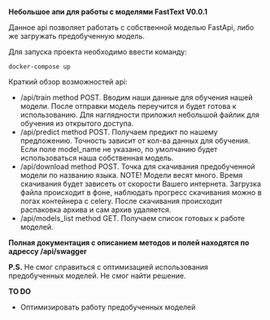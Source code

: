 
**Небольшое апи для работы с моделями FastText V0.0.1**

Данное api позволяет работать с собственной моделью FastApi, либо же загружать предобученную модель.

Для запуска проекта необходимо ввести команду:

`docker-compose up`


Краткий обзор возможностей api:

- /api/train method POST. Вводим наши данные для обучения нашей модели. 
После отправки модель переучится и будет готова к использованию. Для наглядности приложил небольшой файлик для обучения
из открытого доступа.
- /api/predict method POST. Получаем предикт по нашему предложению.
Точность зависит от кол-ва данных для обучения. Если поле model_name не указано,
по умолчанию будет использоваться наша собственная модель.
- /api/download method POST. Точка для скачивания предобученной модели по названию языка.
NOTE! Модели весят много. Время скачивания будет зависеть от скорости Вашего интернета.
Загрузка файла происходит в фоне, наблюдать прогресс скачивания можно в логах контейнера с celery.
После скачивания происходит распаковка архива и сам архив удаляется.
- /api/models_list method GET. Получаем список готовых к работе моделей.

**Полная документация с описанием методов и полей находятся по адрессу /api/swagger**

**P.S.**
Не смог справиться с оптимизацией использования предобученных моделей. Не смог найти решение.


**TO DO**
- Оптимизировать работу предобученных моделей